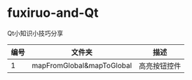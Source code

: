 # fuxiruo-and-Qt
Qt小知识小技巧分享

| 编号 | 文件夹 | 描述 |
| ------ | ------ | ------ |
| 1 | mapFromGlobal&mapToGlobal | 高亮按钮控件 |
